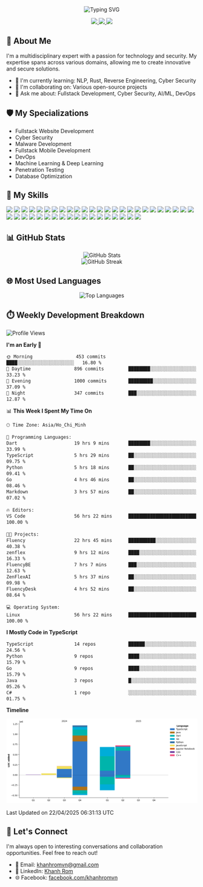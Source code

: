 <div align="center">
  <img src="https://readme-typing-svg.herokuapp.com?size=25&duration=2500&color=8C43EA&vCenter=true&width=450&height=40&lines=Hi+there+%F0%9F%91%8B%F0%9F%8F%BB;I'm+KhanhRomVN;Network+Security+%7C+Fullstack+Dev+%7C+AI%2FML" alt="Typing SVG" />
</div>

<p align="center">
  <a href="https://www.linkedin.com/in/khanh-romvn-247866221">
    <img src="https://img.shields.io/badge/-LinkedIn-0077B5?style=for-the-badge&logo=Linkedin&logoColor=white"/>
  </a>
  <a href="https://www.facebook.com/khanhromvn">
    <img src="https://img.shields.io/badge/-Facebook-1877F2?style=for-the-badge&logo=Facebook&logoColor=white"/>
  </a>
  <a href="mailto:khanhromvn@gmail.com">
    <img src="https://img.shields.io/badge/-Email-D14836?style=for-the-badge&logo=Gmail&logoColor=white"/>
  </a>
</p>

## 🚀 About Me

I'm a multidisciplinary expert with a passion for technology and security. My expertise spans across various domains, allowing me to create innovative and secure solutions.

- 🌱 I'm currently learning: NLP, Rust, Reverse Engineering, Cyber Security
- 👯 I'm collaborating on: Various open-source projects
- 💬 Ask me about: Fullstack Development, Cyber Security, AI/ML, DevOps

## 🛡️ My Specializations

- Fullstack Website Development
- Cyber Security
- Malware Development
- Fullstack Mobile Development
- DevOps
- Machine Learning & Deep Learning
- Penetration Testing
- Database Optimization

## 🌟 My Skills

![](https://img.shields.io/badge/-C++-00599C?style=flat-square&logo=c%2B%2B&logoColor=white)
![](https://img.shields.io/badge/-Assembly-6E4C13?style=flat-square&logo=assemblyscript&logoColor=white)
![](https://img.shields.io/badge/-Python-3776AB?style=flat-square&logo=Python&logoColor=white)
![](https://img.shields.io/badge/-TypeScript-3178C6?style=flat-square&logo=TypeScript&logoColor=white)
![](https://img.shields.io/badge/-Java-007396?style=flat-square&logo=java&logoColor=white)
![](https://img.shields.io/badge/-Linux-FCC624?style=flat-square&logo=linux&logoColor=black)
![](https://img.shields.io/badge/-PostgreSQL-336791?style=flat-square&logo=postgresql&logoColor=white)
![](https://img.shields.io/badge/-MongoDB-47A248?style=flat-square&logo=mongodb&logoColor=white)
![](https://img.shields.io/badge/-SQL%20Server-CC2927?style=flat-square&logo=microsoft-sql-server&logoColor=white)
![](https://img.shields.io/badge/-Redis-DC382D?style=flat-square&logo=redis&logoColor=white)
![](https://img.shields.io/badge/-Elasticsearch-005571?style=flat-square&logo=elasticsearch&logoColor=white)
![](https://img.shields.io/badge/-RabbitMQ-FF6600?style=flat-square&logo=rabbitmq&logoColor=white)
![](https://img.shields.io/badge/-Django-092E20?style=flat-square&logo=django&logoColor=white)
![](https://img.shields.io/badge/-Dart-0175C2?style=flat-square&logo=dart&logoColor=white)
![](https://img.shields.io/badge/-Go-00ADD8?style=flat-square&logo=go&logoColor=white)
![](https://img.shields.io/badge/-Rust-000000?style=flat-square&logo=rust&logoColor=white)
![](https://img.shields.io/badge/-Ruby-CC342D?style=flat-square&logo=ruby&logoColor=white)
![](https://img.shields.io/badge/-PowerShell-5391FE?style=flat-square&logo=powershell&logoColor=white)
![](https://img.shields.io/badge/-Docker-2496ED?style=flat-square&logo=docker&logoColor=white)
![](https://img.shields.io/badge/-GitHub-181717?style=flat-square&logo=github&logoColor=white)
![](https://img.shields.io/badge/-Jupyter-F37626?style=flat-square&logo=jupyter&logoColor=white)
![](https://img.shields.io/badge/-VS%20Code-007ACC?style=flat-square&logo=visual-studio-code&logoColor=white)
![](https://img.shields.io/badge/-AWS-232F3E?style=flat-square&logo=amazon-aws&logoColor=white)
![](https://img.shields.io/badge/-Azure-0089D6?style=flat-square&logo=microsoft-azure&logoColor=white)
![](https://img.shields.io/badge/-GCP-4285F4?style=flat-square&logo=google-cloud&logoColor=white)
![](https://img.shields.io/badge/-Kubernetes-326CE5?style=flat-square&logo=kubernetes&logoColor=white)
![](https://img.shields.io/badge/-Jenkins-D24939?style=flat-square&logo=jenkins&logoColor=white)
![](https://img.shields.io/badge/-Terraform-7B42BC?style=flat-square&logo=terraform&logoColor=white)
![](https://img.shields.io/badge/-Ansible-EE0000?style=flat-square&logo=ansible&logoColor=white)
![](https://img.shields.io/badge/-GitLab_CI-FCA121?style=flat-square&logo=gitlab&logoColor=white)
![](https://img.shields.io/badge/-Kali_Linux-557C94?style=flat-square&logo=kali-linux&logoColor=white)
![](https://img.shields.io/badge/-Wireshark-1679A7?style=flat-square&logo=wireshark&logoColor=white)
![](https://img.shields.io/badge/-Metasploit-2A2A2A?style=flat-square&logo=metasploit&logoColor=white)
![](https://img.shields.io/badge/-Nmap-0E83CD?style=flat-square&logo=nmap&logoColor=white)
![](https://img.shields.io/badge/-Burp_Suite-FF6633?style=flat-square&logo=burp-suite&logoColor=white)
![](https://img.shields.io/badge/-TensorFlow-FF6F00?style=flat-square&logo=tensorflow&logoColor=white)
![](https://img.shields.io/badge/-PyTorch-EE4C2C?style=flat-square&logo=pytorch&logoColor=white)
![](https://img.shields.io/badge/-Keras-D00000?style=flat-square&logo=keras&logoColor=white)
![](https://img.shields.io/badge/-scikit_learn-F7931E?style=flat-square&logo=scikit-learn&logoColor=white)
![](https://img.shields.io/badge/-OpenCV-5C3EE8?style=flat-square&logo=opencv&logoColor=white)
![](https://img.shields.io/badge/-Pandas-150458?style=flat-square&logo=pandas&logoColor=white)
![](https://img.shields.io/badge/-NumPy-013243?style=flat-square&logo=numpy&logoColor=white)
![](https://img.shields.io/badge/-Hugging_Face-FFD21E?style=flat-square&logo=huggingface&logoColor=black)

## 📊 GitHub Stats

<div align="center">
  <img src="https://github-readme-stats.vercel.app/api?username=KhanhRomVN&count_private=true&show_icons=true&theme=radical" alt="GitHub Stats" />
</div>

<div align="center">
  <img src="https://github-readme-streak-stats.herokuapp.com/?user=KhanhRomVN&theme=radical" alt="GitHub Streak" />
</div>

## 🌐 Most Used Languages

<div align="center">
  <img src="https://github-readme-stats.vercel.app/api/top-langs/?username=KhanhRomVN&layout=compact&theme=radical" alt="Top Languages" />
</div>

## ⏱️ Weekly Development Breakdown

<!--START_SECTION:waka-->
![Profile Views](http://img.shields.io/badge/Profile%20Views-2-blue)

**I'm an Early 🐤** 

```text
🌞 Morning                453 commits         ████░░░░░░░░░░░░░░░░░░░░░   16.80 % 
🌆 Daytime                896 commits         ████████░░░░░░░░░░░░░░░░░   33.23 % 
🌃 Evening                1000 commits        █████████░░░░░░░░░░░░░░░░   37.09 % 
🌙 Night                  347 commits         ███░░░░░░░░░░░░░░░░░░░░░░   12.87 % 
```


📊 **This Week I Spent My Time On** 

```text
🕑︎ Time Zone: Asia/Ho_Chi_Minh

💬 Programming Languages: 
Dart                     19 hrs 9 mins       ████████░░░░░░░░░░░░░░░░░   33.99 % 
TypeScript               5 hrs 29 mins       ██░░░░░░░░░░░░░░░░░░░░░░░   09.75 % 
Python                   5 hrs 18 mins       ██░░░░░░░░░░░░░░░░░░░░░░░   09.41 % 
Go                       4 hrs 46 mins       ██░░░░░░░░░░░░░░░░░░░░░░░   08.46 % 
Markdown                 3 hrs 57 mins       ██░░░░░░░░░░░░░░░░░░░░░░░   07.02 % 

🔥 Editors: 
VS Code                  56 hrs 22 mins      █████████████████████████   100.00 % 

🐱‍💻 Projects: 
Fluency                  22 hrs 45 mins      ██████████░░░░░░░░░░░░░░░   40.38 % 
zenflex                  9 hrs 12 mins       ████░░░░░░░░░░░░░░░░░░░░░   16.33 % 
FluencyBE                7 hrs 7 mins        ███░░░░░░░░░░░░░░░░░░░░░░   12.63 % 
ZenFlexAI                5 hrs 37 mins       ██░░░░░░░░░░░░░░░░░░░░░░░   09.98 % 
FluencyDesk              4 hrs 52 mins       ██░░░░░░░░░░░░░░░░░░░░░░░   08.64 % 

💻 Operating System: 
Linux                    56 hrs 22 mins      █████████████████████████   100.00 % 
```

**I Mostly Code in TypeScript** 

```text
TypeScript               14 repos            ██████░░░░░░░░░░░░░░░░░░░   24.56 % 
Python                   9 repos             ████░░░░░░░░░░░░░░░░░░░░░   15.79 % 
Go                       9 repos             ████░░░░░░░░░░░░░░░░░░░░░   15.79 % 
Java                     3 repos             █░░░░░░░░░░░░░░░░░░░░░░░░   05.26 % 
C#                       1 repo              ░░░░░░░░░░░░░░░░░░░░░░░░░   01.75 % 
```



**Timeline**

![Lines of Code chart](https://raw.githubusercontent.com/KhanhRomVN/KhanhRomVN/main/assets/bar_graph.png)


 Last Updated on 22/04/2025 06:31:13 UTC
<!--END_SECTION:waka-->

## 🤝 Let's Connect

I'm always open to interesting conversations and collaboration opportunities. Feel free to reach out!

- 📧 Email: khanhromvn@gmail.com
- 💼 LinkedIn: [Khanh Rom](https://www.linkedin.com/in/khanh-romvn-247866221)
- 🌐 Facebook: [facebook.com/khanhromvn](https://www.facebook.com/khanhromvn)

